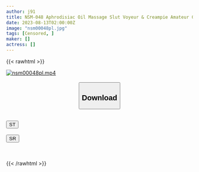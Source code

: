 ```yaml
---
author: j91
title: NSM-048 Aphrodisiac Oil Massage Slut Voyeur & Creampie Amateur Girls Vol.48 A Woman Who Unknowingly Gets A Massage Oil Containing A Super Powerful Aphrodisiac During The Treatment Surprised By The Heat Of Her Body And Wants A Dick Bewildered By Myself, I’m Embarrassed By The Man Juice That Drips Out, But I Want To Get A Raw Vaginal Cum Shot!
date: 2023-08-13T02:00:00Z
image: "nsm00048pl.jpg"
tags: [Censored, ]
maker: []
actress: []
---
```



{{< rawhtml >}}

<div class="video" data-videoid="mDDD36qwkkubr8Q">
    <a href="javascript:;">
        <img src="https://my.j91.asia/posts/nsm00048pl/nsm00048pl.jpg" width="WIDTH" height="HEIGHT" alt="nsm00048pl.mp4" loading="lazy">
    </a>
</div>

<script type="text/javascript" src="https://j91.asia/asset/on-demand-st.js"></script>

<br>
  <link rel="stylesheet" href="https://j91.asia/asset/bs5.css">
  
  <center>
  <button class="btn btn-primary" type="button" data-bs-toggle="collapse" data-bs-target=".multi-collapse" aria-expanded="false" aria-controls="multiCollapseExample1 multiCollapseExample2"><h2>Download</h2></button></center>
</p>
<div class="row">
  <div class="col">
    <div class="collapse multi-collapse" id="multiCollapseExample1">
      <div class="card card-body">
	      	      <br>
<div class="buttons">  
<a href="https://streamtape.to/v/mDDD36qwkkubr8Q"><button class="btn-hover color-3"><i class="fa fa-download"></i> ST</button></a></div>
    </div>
  </div>
</div>
  <div class="col">
    <div class="collapse multi-collapse" id="multiCollapseExample2">
      <div class="card card-body">
	      <br>
<div class="buttons">
    <a href="https://streamruby.com/s4tpdae368gn"><button class="btn-hover color-9"><i class="fa fa-download"></i> SR</button></a></div>
<br><br>
      </div>
    </div>
  </div>
</div>

{{< /rawhtml >}}